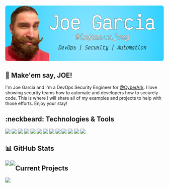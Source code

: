 [![](https://github.com/infamousjoeg/infamousjoeg/blob/master/assets/header.png)](https://joegarcia.dev)

## :mega: Make'em say, JOE!

I'm Joe Garcia and I'm a DevOps Security Engineer for [@CyberArk](https://github.com/cyberark). I love showing security teams how to automate and developers how to securely code. This is where I will share all of my examples and projects to help with those efforts. Enjoy your stay!

## :neckbeard: Technologies & Tools

![](https://img.shields.io/static/v1?label=OS&message=MacOS&color=00c6ff&style=for-the-badge&logo=apple) ![](https://img.shields.io/static/v1?label=Shell&message=zsh&color=00c6ff&style=for-the-badge&logo=shell) ![](https://img.shields.io/static/v1?label=Editor&message=VS%20Code&color=00c6ff&style=for-the-badge&logo=visual-studio-code) ![](https://img.shields.io/static/v1?label=Code&message=Go&color=00c6ff&style=for-the-badge&logo=go) ![](https://img.shields.io/static/v1?label=Code&message=Python&color=00c6ff&style=for-the-badge&logo=python) ![](https://img.shields.io/static/v1?label=Code&message=PowerShell&color=00c6ff&style=for-the-badge&logo=powershell) ![](https://img.shields.io/static/v1?label=Tools&message=Docker&color=00c6ff&style=for-the-badge&logo=docker) ![](https://img.shields.io/static/v1?label=Tools&message=Ansible&color=00c6ff&style=for-the-badge&logo=ansible) ![](https://img.shields.io/static/v1?label=Tools&message=GitHub%20Actions&color=00c6ff&style=for-the-badge&logo=github) ![](https://img.shields.io/static/v1?label=Tools&message=Kubernetes&color=00c6ff&style=for-the-badge&logo=kubernetes) ![](https://img.shields.io/static/v1?label=Tools&message=OpenShift&color=00c6ff&style=for-the-badge&logo=red-hat-open-shift) ![](https://img.shields.io/static/v1?label=Cloud&message=AWS&color=00c6ff&style=for-the-badge&logo=amazon-aws) ![](https://img.shields.io/static/v1?label=Cloud&message=Heroku&color=00c6ff&style=for-the-badge&logo=heroku)

## :bar_chart: GitHub Stats

<img align="left" src="https://github-readme-stats.vercel.app/api?username=infamousjoeg&show_icons=true&count_private=true" />
<img align="left" src="https://github-readme-stats.vercel.app/api/top-langs/?username=infamousjoeg&hide=css,java" />

## Current Projects

<a href="https://github.com/infamousjoeg/conceal" />
  <img align="left" src="https://github-readme-stats.vercel.app/api/pin/?username=infamousjoeg&repo=conceal" />
</a>

